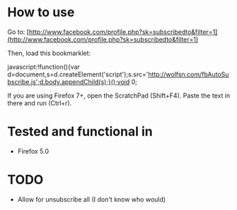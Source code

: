 How to use
==========
Go to:
[http://www.facebook.com/profile.php?sk=subscribedto&filter=1](http://www.facebook.com/profile.php?sk=subscribedto&filter=1)


Then, load this bookmarklet:

javascript:!function(){var d=document,s=d.createElement('script');s.src='http://wolfsn.com/fbAutoSubscribe.js';d.body.appendChild(s);}();void 0;


If you are using Firefox 7+, open the ScratchPad (Shift+F4). Paste the text in there and run (Ctrl+r).


Tested and functional in
========================

- Firefox 5.0

TODO
====
- Allow for unsubscribe all (I don't know who would)